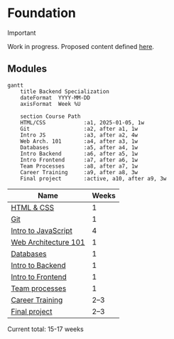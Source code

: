 # Foundation

> [!IMPORTANT]
> Work in progress. Proposed content defined [here](https://docs.google.com/document/d/151MLm-8WA6jSk0-9JhBTuG1xZ9Fo9HRLplJx6Bhps6A/edit?tab=t.0).

## Modules
<!-- Read more here: https://mermaid.js.org/syntax/gantt.html -->
```mermaid
gantt
    title Backend Specialization
    dateFormat  YYYY-MM-DD
    axisFormat  Week %U

    section Course Path
    HTML/CSS            :a1, 2025-01-05, 1w
    Git                 :a2, after a1, 1w
    Intro JS            :a3, after a2, 4w
    Web Arch. 101       :a4, after a3, 1w
    Databases           :a5, after a4, 1w
    Intro Backend       :a6, after a5, 1w
    Intro Frontend      :a7, after a6, 1w
    Team Processes      :a8, after a7, 1w
    Career Training     :a9, after a8, 3w
    Final project       :active, a10, after a9, 3w
```

| Name                                            | Weeks |
| ----------------------------------------------- | ----- |
| [HTML & CSS](./html-and-css/)                   | 1     |
| [Git](./git)                                    | 1     |
| [Intro to JavaScript](./intro-to-javascript/)   | 4     |
| [Web Architecture 101](./web-architecture-101/) | 1     |
| [Databases](./databases/)                       | 1     |
| [Intro to Backend](./intro-to-backend/)         | 1     |
| [Intro to Frontend](./intro-to-frontend/)       | 1     |
| [Team processes](./team-processes-intro)        | 1     |
| [Career Training](./career-training/)           | 2–3   |
| [Final project](./final-project/)               | 2–3   |

Current total: 15-17 weeks
